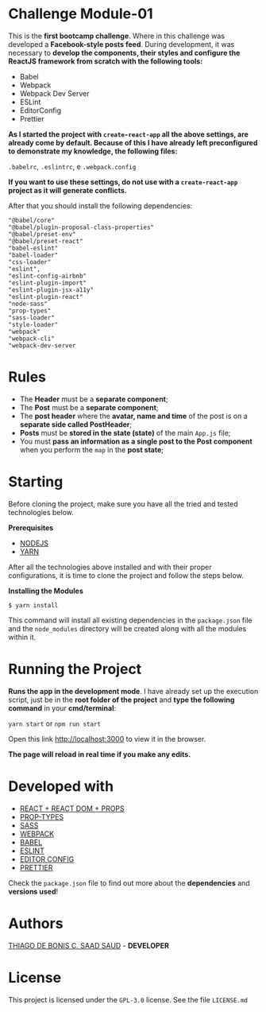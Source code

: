 # Challenge Module-01

This is the **first bootcamp challenge**. Where in this challenge was developed a **Facebook-style posts feed**. During development, it was necessary to **develop the components, their styles and configure the ReactJS framework from scratch with the following tools:**

- Babel
- Webpack
- Webpack Dev Server
- ESLint
- EditorConfig
- Prettier

**As I started the project with `create-react-app` all the above settings, are already come by default. Because of this I have already left preconfigured to demonstrate my knowledge, the following files:**

`.babelrc`, `.eslintrc`, e `.webpack.config`

**If you want to use these settings, do not use with a `create-react-app` project as it will generate conflicts.**

After that you should install the following dependencies:

    "@babel/core"
    "@babel/plugin-proposal-class-properties"
    "@babel/preset-env"
    "@babel/preset-react"
    "babel-eslint"
    "babel-loader"
    "css-loader"
    "eslint",
    "eslint-config-airbnb"
    "eslint-plugin-import"
    "eslint-plugin-jsx-a11y"
    "eslint-plugin-react"
    "node-sass"
    "prop-types"
    "sass-loader"
    "style-loader"
    "webpack"
    "webpack-cli"
    "webpack-dev-server

# Rules

- The **Header** must be a **separate component**;
- The **Post** must be a **separate component**;
- The **post header** where the **avatar, name and time** of the post is on a **separate side called PostHeader**;
- **Posts** must be **stored in the state (state)** of the main `App.js` file;
- You must **pass an information as a single post to the Post component** when you perform the `map` in the **post state**;

# Starting

Before cloning the project, make sure you have all the tried and tested technologies below.

**Prerequisites**

- [NODEJS](https://nodejs.org/en/)
- [YARN](https://yarnpkg.com/pt-BR/)

After all the technologies above installed and with their proper configurations, it is time to clone the project and follow the steps below.

**Installing the Modules**

```
$ yarn install
```

This command will install all existing dependencies in the `package.json` file and the `node_modules` directory will be created along with all the modules within it.

# Running the Project

**Runs the app in the development mode**. I have already set up the execution script, just be in the **root folder of the project** and **type the following command** in your **cmd/terminal**:

`yarn start`
or
`npm run start`

Open this link [http://localhost:3000](http://localhost:3000) to view it in the browser.

**The page will reload in real time if you make any edits.**

# Developed with

- [REACT + REACT DOM + PROPS](https://reactjs.org/)
- [PROP-TYPES](https://www.npmjs.com/package/prop-types)
- [SASS](https://sass-lang.com/)
- [WEBPACK](https://webpack.js.org/)
- [BABEL](https://babeljs.io/)
- [ESLINT](https://eslint.org/)
- [EDITOR CONFIG](https://editorconfig.org/)
- [PRETTIER](https://prettier.io/)

Check the `package.json` file to find out more about the **dependencies** and **versions used**!

# Authors

[THIAGO DE BONIS C. SAAD SAUD](https://www.linkedin.com/in/thiagodebonisoficial/) - **DEVELOPER**

# License

This project is licensed under the `GPL-3.0` license. See the file `LICENSE.md`
